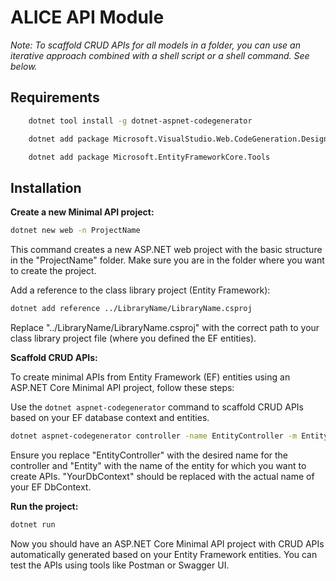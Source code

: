 # ALICE API Module


*Note: To scaffold CRUD APIs for all models in a folder, you can use an iterative approach combined with a shell script or a shell command. See below.*

## Requirements

```bash
    dotnet tool install -g dotnet-aspnet-codegenerator
```

```bash
    dotnet add package Microsoft.VisualStudio.Web.CodeGeneration.Design
```

```bash
    dotnet add package Microsoft.EntityFrameworkCore.Tools
```

## Installation

**Create a new Minimal API project:**

```bash
dotnet new web -n ProjectName
```

This command creates a new ASP.NET web project with the basic structure in the "ProjectName" folder. Make sure you are in the folder where you want to create the project.

Add a reference to the class library project (Entity Framework):

```bash
dotnet add reference ../LibraryName/LibraryName.csproj
```

Replace "../LibraryName/LibraryName.csproj" with the correct path to your class library project file (where you defined the EF entities).

**Scaffold CRUD APIs:**

To create minimal APIs from Entity Framework (EF) entities using an ASP.NET Core Minimal API project, follow these steps:

Use the `dotnet aspnet-codegenerator` command to scaffold CRUD APIs based on your EF database context and entities.

```bash
dotnet aspnet-codegenerator controller -name EntityController -m Entity -dc YourDbContext --relativeFolderPath controllers
```

Ensure you replace "EntityController" with the desired name for the controller and "Entity" with the name of the entity for which you want to create APIs. "YourDbContext" should be replaced with the actual name of your EF DbContext.

**Run the project:**

```bash
dotnet run
```

Now you should have an ASP.NET Core Minimal API project with CRUD APIs automatically generated based on your Entity Framework entities. You can test the APIs using tools like Postman or Swagger UI.